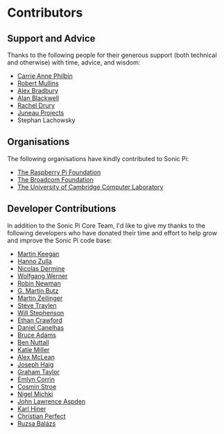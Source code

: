# Contributors

## Support and Advice

Thanks to the following people for their generous support (both
technical and otherwise) with time, advice, and wisdom:

* [Carrie Anne Philbin](https://twitter.com/missphilbin)
* [Robert Mullins](http://www.cl.cam.ac.uk/~rdm34/)
* [Alex Bradbury](https://twitter.com/asbradbury)
* [Alan Blackwell](http://www.cl.cam.ac.uk/~afb21/)
* [Rachel Drury](https://twitter.com/Rachel_Drury)
* [Juneau Projects](http://www.juneauprojects.co.uk)
* Stephan Lachowsky

## Organisations

The following organisations have kindly contributed to Sonic Pi:

* [The Raspberry Pi Foundation](http://www.raspberrypi.org)
* [The Broadcom Foundation](http://www.broadcomfoundation.org)
* [The University of Cambridge Computer Laboratory](http://www.cl.cam.ac.uk)

## Developer Contributions

In addition to the Sonic Pi Core Team, I'd like to give my thanks to
the following developers who have donated their time and effort to help
grow and improve the Sonic Pi code base:

* [Martin Keegan](https://github.com/mk270)
* [Hanno Zulla](https://github.com/hzulla)
* [Nicolas Dermine](https://github.com/nicoder)
* [Wolfgang Werner](https://github.com/wwerner)
* [Robin Newman](https://github.com/rbnpi)
* [G. Martin Butz](https://github.com/mbutz)
* [Martin Zeilinger](https://github.com/st01c)
* [Steve Traylen](https://github.com/traylenator)
* [Will Stephenson](https://github.com/wstephenson)
* [Ethan Crawford](https://github.com/ethancrawford)
* [Daniel Canelhas](https://github.com/dcanelhas)
* [Bruce Adams](https://github.com/bruceadams)
* [Ben Nuttall](https://github.com/bennuttall)
* [Katie Miller](https://github.com/codemiller)
* [Alex McLean](https://github.com/yaxu)
* [Joseph Haig](https://github.com/jrmhaig)
* [Graham Taylor](https://github.com/vinnievg)
* [Emlyn Corrin](https://github.com/emlyn)
* [Cosmin Stroe](https://github.com/cstroe)
* [Nigel Michki](https://github.com/nigeil)
* [John Lawrence Aspden](https://github.com/johnlawrenceaspden)
* [Karl Hiner](https://github.com/khiner)
* [Christian Perfect](https://github.com/christianp)
* [Ruzsa Balázs](https://github.com/cellux)
